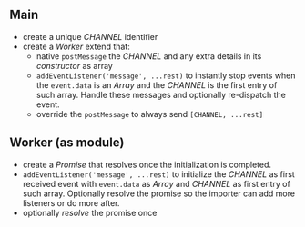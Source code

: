 ## Main

  * create a unique *CHANNEL* identifier
  * create a *Worker* extend that:
    * native `postMessage` the *CHANNEL* and any extra details in its *constructor* as array
    * `addEventListener('message', ...rest)` to instantly stop events when the `event.data` is an *Array* and the *CHANNEL* is the first entry of such array. Handle these messages and optionally re-dispatch the event.
    * override the `postMessage` to always send `[CHANNEL, ...rest]`

## Worker (as module)

  * create a *Promise* that resolves once the initialization is completed.
  * `addEventListener('message', ...rest)` to initialize the *CHANNEL* as first received event with `event.data` as *Array* and *CHANNEL* as first entry of such array. Optionally resolve the promise so the importer can add more listeners or do more after.
  * optionally *resolve* the promise once
